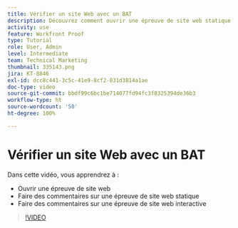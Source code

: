 ```yaml
---
title: Vérifier un site Web avec un BAT
description: Découvrez comment ouvrir une épreuve de site web statique ou interactive dans  [!DNL  Workfront]  et faire des commentaires.
activity: use
feature: Workfront Proof
type: Tutorial
role: User, Admin
level: Intermediate
team: Technical Marketing
thumbnail: 335143.png
jira: KT-8846
exl-id: dcc8c441-3c5c-41e9-8cf2-031d3814a1ae
doc-type: video
source-git-commit: bbdf99c6bc1be714077fd94fc3f8325394de36b3
workflow-type: ht
source-wordcount: '50'
ht-degree: 100%

---
```


# Vérifier un site Web avec un BAT

Dans cette vidéo, vous apprendrez à :

* Ouvrir une épreuve de site web
* Faire des commentaires sur une épreuve de site web statique
* Faire des commentaires sur une épreuve de site web interactive

>[!VIDEO](https://video.tv.adobe.com/v/335143/?quality=12&learn=on&enablevpops=1)

<!--
## Learn more
* Review an interactive proof
* Review a static proof
-->
